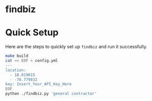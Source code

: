 # findbiz

# Quick Setup

Here are the steps to quickly set up `findbiz` and run it successfully.

```sh
make build
cat << EOF > config.yml
---
location:
  - 18.019615
  - -76.779832
key: Insert_Your_API_Key_Here
EOF
python ./findbiz.py 'general contractor'
```

